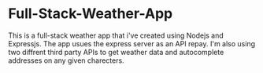 # Full-Stack-Weather-App
This is a full-stack weather app that i've created using Nodejs and Expressjs. The app usues the express server as an API repay. I'm also using two diffrent third party APIs to get weather data and autocomplete addresses on any given charecters.
